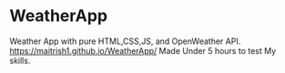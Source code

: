 # WeatherApp
Weather App with pure HTML,CSS,JS, and OpenWeather API.
https://maitrish1.github.io/WeatherApp/
Made Under 5 hours to test My skills.
